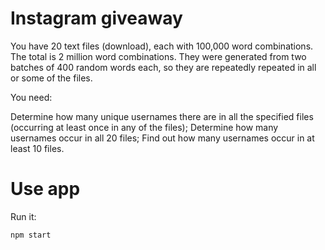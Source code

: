 # Instagram giveaway

You have 20 text files (download), each with 100,000 word combinations. The total is 2 million word combinations. They were generated from two batches of 400 random words each, so they are repeatedly repeated in all or some of the files.

You need:

Determine how many unique usernames there are in all the specified files (occurring at least once in any of the files);
Determine how many usernames occur in all 20 files;
Find out how many usernames occur in at least 10 files.

# Use app

Run it:

```bash run
npm start
```
